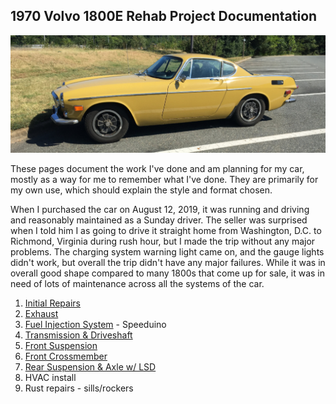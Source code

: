 ## 1970 Volvo 1800E Rehab Project Documentation

![Yellow 1970 Volvo 1800E car in parking lot](images/1970-1800E.jpg)

These pages document the work I've done and am planning for my car, mostly as a way for me to remember what I've done. They are primarily for my own use, which should explain the style and format chosen. 

When I purchased the car on August 12, 2019, it was running and driving and reasonably maintained as a Sunday driver. The seller was surprised when I told him I as going to drive it straight home from Washington, D.C. to Richmond, Virginia during rush hour, but I made the trip without any major problems. The charging system warning light came on, and the gauge lights didn't work, but overall the trip didn't have any major failures. While it was in overall good shape compared to many 1800s that come up for sale, it was in need of lots of maintenance across all the systems of the car.

1. [Initial Repairs](Initial%20Repairs.md)
2. [Exhaust](Exhaust.md)
3. [Fuel Injection System](Fuel%20Injection.md) - Speeduino
4. [Transmission & Driveshaft](Transmission.md)
5. [Front Suspension](Front%20Suspension.md)
6. [Front Crossmember](Front%20Crossmember.md)
7. [Rear Suspension & Axle w/ LSD](Rear%20Suspension.md)
8. HVAC install
9. Rust repairs - sills/rockers